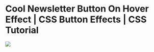 # Cool Newsletter Button On Hover Effect | CSS Button Effects | CSS Tutorial

![](https://media.giphy.com/media/mD5XyeZ3BybdvPiGGK/giphy.gif)